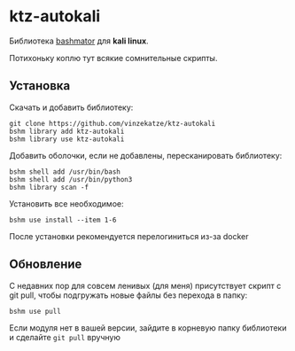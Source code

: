 # ktz-autokali

Библиотека [bashmator](https://github.com/vinzekatze/bashmator) для __kali linux__.

Потихоньку коплю тут всякие сомнительные скрипты.

## Установка

Скачать и добавить библиотеку:

```
git clone https://github.com/vinzekatze/ktz-autokali
bshm library add ktz-autokali
bshm library use ktz-autokali
```

Добавить оболочки, если не добавлены, пересканировать библиотеку:
```
bshm shell add /usr/bin/bash
bshm shell add /usr/bin/python3
bshm library scan -f
```

Установить все необходимое:

```
bshm use install --item 1-6
```
После установки рекомендуется перелогиниться из-за docker

## Обновление
С недавних пор для совсем ленивых (для меня) присутствует скрипт с git pull, чтобы подгружать новые файлы без перехода в папку:

```
bshm use pull
```
Если модуля нет в вашей версии, зайдите в корневую папку библиотеки и сделайте `git pull` вручную